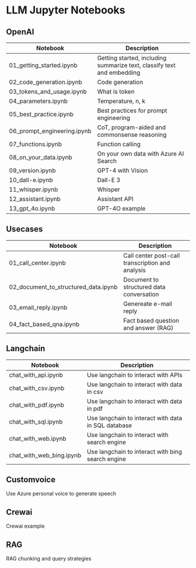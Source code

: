 # LLM Jupyter Notebooks

## OpenAI

| Notebook                    | Description |
|-----------------------------|-------------|
| 01_getting_started.ipynb    | Getting started, including summarize text, classify text and embedding |
| 02_code_generation.ipynb    | Code generation   |
| 03_tokens_and_usage.ipynb   | What is token     |
| 04_parameters.ipynb         | Temperature, n, k |
| 05_best_practice.ipynb      | Best practices for prompt engineering |
| 06_prompt_engineering.ipynb | CoT, program-aided and commonsense reasoning |
| 07_functions.ipynb          | Function calling  |
| 08_on_your_data.ipynb       | On your own data with Azure AI Search |
| 09_version.ipynb            | GPT-4 with Vision |
| 10_dall-e.ipynb             | Dall-E 3          |
| 11_whisper.ipynb            | Whisper           |
| 12_assistant.ipynb          | Assistant API     |
| 13_gpt_4o.ipynb          | GPT-4O example    |


## Usecases
| Notebook                             | Description |
|--------------------------------------|-------------|
| 01_call_center.ipynb                 | Call center post-call transcription and analysis |
| 02_document_to_structured_data.ipynb | Document to structured data conversation|
| 03_email_reply.ipynb                 | Genereate e-mail reply |
| 04_fact_based_qna.ipynb              | Fact based question and answer (RAG) |

## Langchain

| Notebook | Description |
|---------------|-------------|
| chat_with_api.ipynb    | Use langchain to interact with APIs |
| chat_with_csv.ipynb    | Use langchain to interact with data in csv |
| chat_with_pdf.ipynb    | Use langchain to interact with data in pdf |
| chat_with_sql.ipynb    | Use langchain to interact with data in SQL database |
| chat_with_web.ipynb    | Use langchain to interact with search engine |
| chat_with_web_bing.ipynb    | Use langchain to interact with bing search engine |

## Customvoice
Use Azure personal voice to generate speech

## Crewai
Crewai example

## RAG
RAG chunking and query strategies